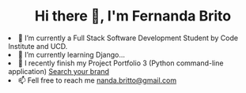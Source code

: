 <h1 align=center>Hi there 👋,  I'm Fernanda Brito </h1

- 🔭 I’m currently a Full Stack Software Development Student by Code Institute and UCD.
- 🌱 I’m currently learning Django...
- 👯 I recently finish my Project Portfolio 3 (Python command-line application) [Search your brand](https://search-your-brand.herokuapp.com)
- 📫 Fell free to reach me nanda.britto@gmail.com

 
